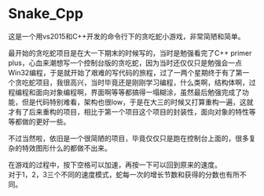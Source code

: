 # Snake_Cpp
这是一个用vs2015和C++开发的命令行下的贪吃蛇小游戏，非常简陋和简单。

最开始的贪吃蛇项目是在大一下期末的时候写的，当时是勉强看完了C++ primer plus，心血来潮想写一个控制台版的贪吃蛇，因为当时还仅仅只是勉强会一点Win32编程，于是就开始了艰难的写代码的旅程，过了一两个星期终于有了第一个贪吃蛇项目，我很高兴，当时毕竟还是刚刚学习编程，什么类啊，结构体啊，过程编程和面向对象编程啊，界面啊等等都搞得一塌糊涂，虽然最后勉强完成了功能，但是代码特别难看，架构也很low，于是在大三的时候又打算重构一遍，这就才有了后来重构的项目，相比于第一个项目这个项目的封装性，面向对象的特性等等都做的更好一些。  

不过当然啦，依旧是一个很简陋的项目，毕竟仅仅只是跑在控制台上面的，很多复杂的特效图形什么的都做不出来。

在游戏的过程中，按下空格可以加速，再按一下可以回到原来的速度。  
对于1，2，3三个不同的速度模式，蛇每一次的增长节数和获得的分数也有所不同。